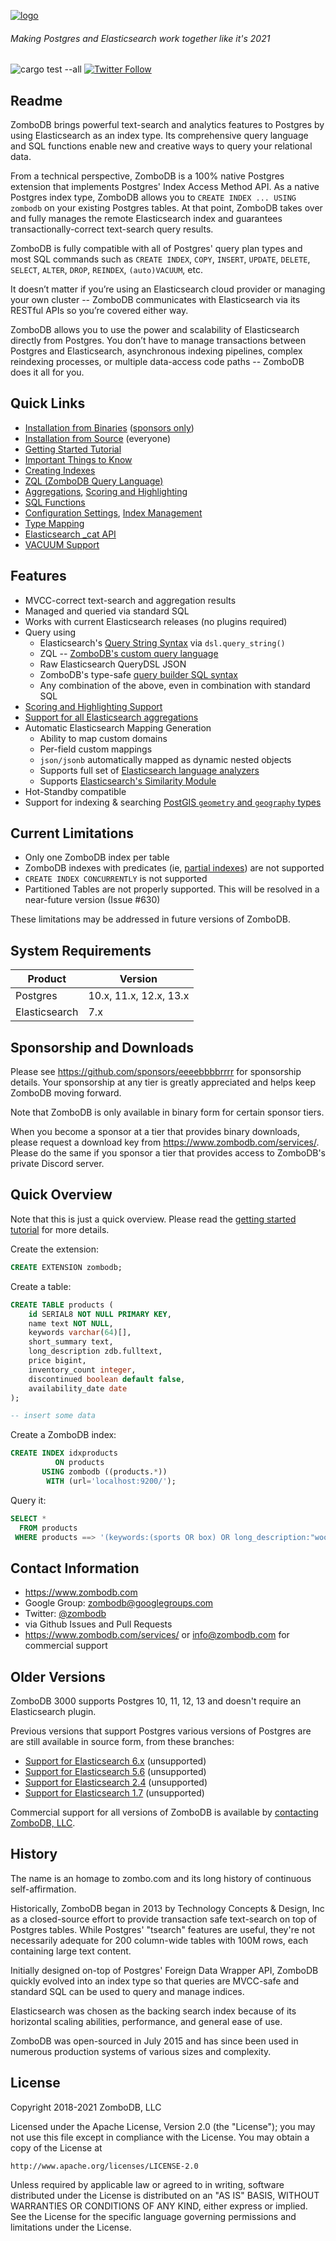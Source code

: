 [![logo](logo.png)](https://www.zombodb.com/) 
###### Making Postgres and Elasticsearch work together like it's 2021
![cargo test --all](https://github.com/zombodb/zombodb/workflows/cargo%20pgx%20test%20pgXX/badge.svg)
[![Twitter Follow](https://img.shields.io/twitter/follow/zombodb.svg?style=flat)](https://twitter.com/zombodb)


## Readme
ZomboDB brings powerful text-search and analytics features to Postgres by using Elasticsearch as an index type.  Its comprehensive query language and SQL functions enable new and creative ways to query your relational data.

From a technical perspective, ZomboDB is a 100% native Postgres extension that implements Postgres' Index Access Method API.  As a native Postgres index type, ZomboDB allows you to `CREATE INDEX ... USING zombodb` on your existing Postgres tables.  At that point, ZomboDB takes over and fully manages the remote Elasticsearch index and guarantees transactionally-correct text-search query results.

ZomboDB is fully compatible with all of Postgres' query plan types and most SQL commands such as `CREATE INDEX`, `COPY`, `INSERT`, `UPDATE`, `DELETE`, `SELECT`, `ALTER`, `DROP`, `REINDEX`, `(auto)VACUUM`, etc.

It doesn’t matter if you’re using an Elasticsearch cloud provider or managing your own cluster -- ZomboDB communicates with Elasticsearch via its RESTful APIs so you’re covered either way.

ZomboDB allows you to use the power and scalability of Elasticsearch directly from Postgres.  You don’t have to manage transactions between Postgres and Elasticsearch, asynchronous indexing pipelines, complex reindexing processes, or multiple data-access code paths -- ZomboDB does it all for you.


## Quick Links

 - [Installation from Binaries](BINARY-INSTALLATION.md) ([sponsors only](https://github.com/sponsors/eeeebbbbrrrr))
 - [Installation from Source](SOURCE-INSTALLATION.md) (everyone)
 - [Getting Started Tutorial](TUTORIAL.md)
 - [Important Things to Know](THINGS-TO-KNOW.md)
 - [Creating Indexes](CREATE-INDEX.md)
 - [ZQL (ZomboDB Query Language)](ZQL.md)
 - [Aggregations](AGGREGATIONS.md), [Scoring and Highlighting](SCORING-HIGHLIGHTING.md)
 - [SQL Functions](SQL-FUNCTIONS.md)
 - [Configuration Settings](CONFIGURATION-SETTINGS.md), [Index Management](INDEX-MANAGEMENT.md)
 - [Type Mapping](TYPE-MAPPING.md)
 - [Elasticsearch _cat API](CAT-API.md)
 - [VACUUM Support](VACUUM.md)

 
## Features

 - MVCC-correct text-search and aggregation results
 - Managed and queried via standard SQL
 - Works with current Elasticsearch releases (no plugins required)
 - Query using
    - Elasticsearch's [Query String Syntax](https://www.elastic.co/guide/en/elasticsearch/reference/current/query-dsl-query-string-query.html#query-string-syntax) via `dsl.query_string()`
    - ZQL -- [ZomboDB's custom query language](ZQL.md)
    - Raw Elasticsearch QueryDSL JSON
    - ZomboDB's type-safe [query builder SQL syntax](QUERY-DSL.md)
    - Any combination of the above, even in combination with standard SQL
 - [Scoring and Highlighting Support](SCORING-HIGHLIGHTING.md)
 - [Support for all Elasticsearch aggregations](AGGREGATIONS.md)
 - Automatic Elasticsearch Mapping Generation
    - Ability to map custom domains
    - Per-field custom mappings
    - `json/jsonb` automatically mapped as dynamic nested objects
    - Supports full set of [Elasticsearch language analyzers](https://www.elastic.co/guide/en/elasticsearch/reference/current/analysis-lang-analyzer.html)
    - Supports [Elasticsearch's Similarity Module](TYPE-MAPPING.md#similarity-module-support) 
 - Hot-Standby compatible
 - Support for indexing & searching [PostGIS `geometry` and `geography` types](POSTGIS-SUPPORT.md)


## Current Limitations

 - Only one ZomboDB index per table
 - ZomboDB indexes with predicates (ie, [partial indexes](https://www.postgresql.org/docs/10/indexes-partial.html)) are not supported
 - `CREATE INDEX CONCURRENTLY` is not supported
 - Partitioned Tables are not properly supported.  This will be resolved in a near-future version (Issue #630)

These limitations may be addressed in future versions of ZomboDB.


## System Requirements
 
 Product      | Version 
---           | ---      
Postgres      | 10.x, 11.x, 12.x, 13.x
Elasticsearch | 7.x


## Sponsorship and Downloads

Please see https://github.com/sponsors/eeeebbbbrrrr for sponsorship details.  Your sponsorship at any tier is greatly 
appreciated and helps keep ZomboDB moving forward.

Note that ZomboDB is only available in binary form for certain sponsor tiers.

When you become a sponsor at a tier that provides binary downloads, please request a download key from https://www.zombodb.com/services/.
Please do the same if you sponsor a tier that provides access to ZomboDB's private Discord server.


## Quick Overview

Note that this is just a quick overview.  Please read the [getting started tutorial](TUTORIAL.md) for more details.

Create the extension:

```sql
CREATE EXTENSION zombodb;
```

Create a table:

```sql
CREATE TABLE products (
    id SERIAL8 NOT NULL PRIMARY KEY,
    name text NOT NULL,
    keywords varchar(64)[],
    short_summary text,
    long_description zdb.fulltext, 
    price bigint,
    inventory_count integer,
    discontinued boolean default false,
    availability_date date
);

-- insert some data
```

Create a ZomboDB index:

```sql
CREATE INDEX idxproducts 
          ON products 
       USING zombodb ((products.*)) 
        WITH (url='localhost:9200/');
```

Query it:

```sql
SELECT * 
  FROM products 
 WHERE products ==> '(keywords:(sports OR box) OR long_description:"wooden away"~5) AND price:[1000 TO 20000]';
```


## Contact Information

 - https://www.zombodb.com
 - Google Group: zombodb@googlegroups.com
 - Twitter: [@zombodb](https://twitter.com/zombodb/)
 - via Github Issues and Pull Requests
 - https://www.zombodb.com/services/ or info@zombodb.com for commercial support

## Older Versions

ZomboDB 3000 supports Postgres 10, 11, 12, 13 and doesn't require an Elasticsearch plugin.  

Previous versions that support Postgres various versions of Postgres are are still available in source form, from these branches:

- [Support for Elasticsearch 6.x](https://github.com/zombodb/zombodb/tree/v10-1.0.3) (unsupported)
- [Support for Elasticsearch 5.6](https://github.com/zombodb/zombodb/tree/master-es5.6) (unsupported)
- [Support for Elasticsearch 2.4](https://github.com/zombodb/zombodb/tree/master-es2.4) (unsupported)
- [Support for Elasticsearch 1.7](https://github.com/zombodb/zombodb/tree/master-es1.7) (unsupported)

Commercial support for all versions of ZomboDB is available by [contacting ZomboDB, LLC](https://www.zombodb.com/services/).


 
## History

The name is an homage to zombo.com and its long history of continuous self-affirmation.

Historically, ZomboDB began in 2013 by Technology Concepts & Design, Inc as a closed-source effort to provide transaction safe text-search on top of Postgres tables. While Postgres' "tsearch" features are useful, they're not necessarily adequate for 200 column-wide tables with 100M rows, each containing large text content.

Initially designed on-top of Postgres' Foreign Data Wrapper API, ZomboDB quickly evolved into an index type so that queries are MVCC-safe and standard SQL can be used to query and manage indices.

Elasticsearch was chosen as the backing search index because of its horizontal scaling abilities, performance, and general ease of use.

ZomboDB was open-sourced in July 2015 and has since been used in numerous production systems of various sizes and complexity.

## License

Copyright 2018-2021 ZomboDB, LLC

Licensed under the Apache License, Version 2.0 (the "License");
you may not use this file except in compliance with the License.
You may obtain a copy of the License at

    http://www.apache.org/licenses/LICENSE-2.0

Unless required by applicable law or agreed to in writing, software
distributed under the License is distributed on an "AS IS" BASIS,
WITHOUT WARRANTIES OR CONDITIONS OF ANY KIND, either express or implied.
See the License for the specific language governing permissions and
limitations under the License.
